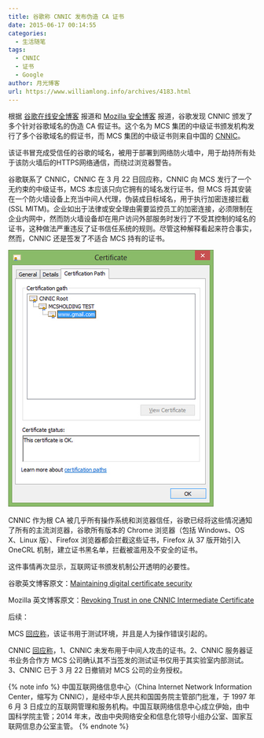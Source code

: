 ```yaml
---
title: 谷歌称 CNNIC 发布伪造 CA 证书
date: 2015-06-17 00:14:55
categories:
  - 生活随笔
tags:
  - CNNIC
  - 证书
  - Google
author: 月光博客
url: https://www.williamlong.info/archives/4183.html
---
```


根据 [谷歌在线安全博客](https://security.googleblog.com/2015/03/maintaining-digital-certificate-security.html "Google Online Security Blog") 报道和 [Mozilla 安全博客](https://blog.mozilla.org/security/2015/03/23/revoking-trust-in-one-cnnic-intermediate-certificate/ "Mozilla Security Blog") 报道，谷歌发现 CNNIC 颁发了多个针对谷歌域名的伪造 CA 假证书。这个名为 MCS 集团的中级证书颁发机构发行了多个谷歌域名的假证书，而 MCS 集团的中级证书则来自中国的 [CNNIC](https://www.williamlong.info/archives/2219.html "CNNIC 遭网友质疑")。

该证书冒充成受信任的谷歌的域名，被用于部署到网络防火墙中，用于劫持所有处于该防火墙后的HTTPS网络通信，而绕过浏览器警告。

谷歌联系了 CNNIC，CNNIC 在 3 月 22 日回应称，CNNIC 向 MCS 发行了一个无约束的中级证书，MCS 本应该只向它拥有的域名发行证书，但 MCS 将其安装在一个防火墙设备上充当中间人代理，伪装成目标域名，用于执行加密连接拦截(SSL MITM)。企业如出于法律或安全理由需要监控员工的加密连接，必须限制在企业内网中，然而防火墙设备却在用户访问外部服务时发行了不受其控制的域名的证书，这种做法严重违反了证书信任系统的规则。尽管这种解释看起来符合事实，然而，CNNIC 还是签发了不适合 MCS 持有的证书。<!--more-->

![CNNIC](/uploads/2015/06/CNNIC.jpg)

CNNIC 作为根 CA 被几乎所有操作系统和浏览器信任，谷歌已经将这些情况通知了所有的主流浏览器，谷歌所有版本的 Chrome 浏览器（包括 Windows、OS X、Linux 版）、Firefox 浏览器都会拦截这些证书，Firefox 从 37 版开始引入 OneCRL 机制，建立证书黑名单，拦截被滥用及不安全的证书。

这件事情再次显示，互联网证书颁发机制公开透明的必要性。

谷歌英文博客原文：[Maintaining digital certificate security](https://security.googleblog.com/2015/03/maintaining-digital-certificate-security.html "Google Online Security Blog")

Mozilla 英文博客原文：[Revoking Trust in one CNNIC Intermediate Certificate](https://blog.mozilla.org/security/2015/03/23/revoking-trust-in-one-cnnic-intermediate-certificate/ "Mozilla Security Blog")

后续：

MCS [回应称](http://www.mcsholding.com/MCSResponse.aspx)，该证书用于测试环境，并且是人为操作错误引起的。

CNNIC [回应称](http://www.cnnic.net.cn/gywm/xwzx/xwzxtzgg/201503/t20150325_52018.htm)，1、CNNIC 未发布用于中间人攻击的证书。2、CNNIC 服务器证书业务合作方 MCS 公司确认其不当签发的测试证书仅用于其实验室内部测试。3、CNNIC 已于 3 月 22 日撤销对 MCS 公司的业务授权。

{% note info %}
中国互联网络信息中心（China Internet Network Information Center，缩写为 CNNIC），是经中华人民共和国国务院主管部门批准，于 1997 年 6 月 3 日成立的互联网管理和服务机构。中国互联网络信息中心成立伊始，由中国科学院主管；2014 年末，改由中央网络安全和信息化领导小组办公室、国家互联网信息办公室主管。
{% endnote %}
